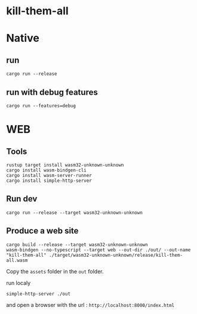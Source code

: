 # kill-them-all

# Native

## run 
```shell
cargo run --release
```

## run with debug features
```shell
cargo run --features=debug
```

# WEB

## Tools

```shell
rustup target install wasm32-unknown-unknown
cargo install wasm-bindgen-cli
cargo install wasm-server-runner
cargo install simple-http-server
```

## Run dev

```shell
cargo run --release --target wasm32-unknown-unknown
```

## Produce a web site

```shell
cargo build --release --target wasm32-unknown-unknown
wasm-bindgen --no-typescript --target web --out-dir ./out/ --out-name "kill-them-all" ./target/wasm32-unknown-unknown/release/kill-them-all.wasm
```
Copy the `assets` folder in the `out` folder.

run localy

```shell
simple-http-server ./out
```

and open a browser with the url : `http://localhost:8000/index.html`